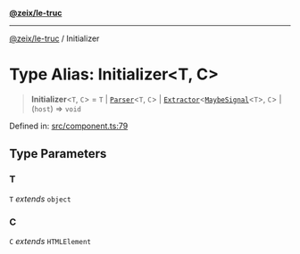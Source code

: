 [**@zeix/le-truc**](../README.md)

***

[@zeix/le-truc](../globals.md) / Initializer

# Type Alias: Initializer\<T, C\>

> **Initializer**\<`T`, `C`\> = `T` \| [`Parser`](Parser.md)\<`T`, `C`\> \| [`Extractor`](Extractor.md)\<[`MaybeSignal`](MaybeSignal.md)\<`T`\>, `C`\> \| (`host`) => `void`

Defined in: [src/component.ts:79](https://github.com/zeixcom/ui-element/blob/1c934178f8926c03a10af2b29ad6cc201eead501/src/component.ts#L79)

## Type Parameters

### T

`T` *extends* `object`

### C

`C` *extends* `HTMLElement`
